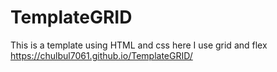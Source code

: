 # TemplateGRID
This is a template using HTML and css here I use grid and flex 
https://chulbul7061.github.io/TemplateGRID/
